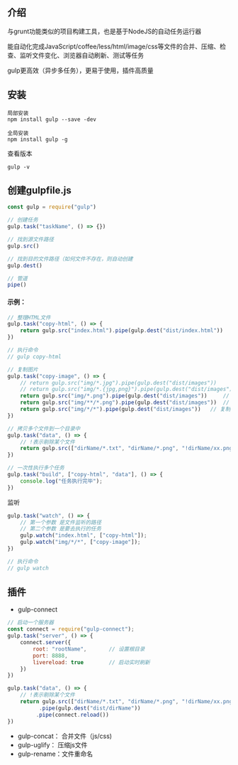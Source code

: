 ## 介绍

与grunt功能类似的项目构建工具，也是基于NodeJS的自动任务运行器

能自动化完成JavaScript/coffee/less/html/image/css等文件的合并、压缩、检查、监听文件变化、浏览器自动刷新、测试等任务

gulp更高效（异步多任务），更易于使用，插件高质量

## 安装

```
局部安装
npm install gulp --save -dev

全局安装
npm install gulp -g
```

查看版本

```
gulp -v
```



## 创建gulpfile.js

```javascript
const gulp = require("gulp")

// 创建任务
gulp.task("taskName", () => {})

// 找到源文件路径
gulp.src()

// 找到目的文件路径（如何文件不存在，则自动创建
gulp.dest()

// 管道
pipe()
```

#### 示例：

```JavaScript
// 整理HTML文件
gulp.task("copy-html", () => {
    return gulp.src("index.html").pipe(gulp.dest("dist/index.html"))
})

// 执行命令
// gulp copy-html
```

```javascript
// 复制图片
gulp.task("copy-image", () => {
    // return gulp.src("img/*.jpg").pipe(gulp.dest("dist/images"))
    // return gulp.src("img/*.{jpg,png}").pipe(gulp.dest("dist/images"))
    return gulp.src("img/*.png").pipe(gulp.dest("dist/images"))		// 复制仅img目录下所有png图片
    return gulp.src("img/**/*.png").pipe(gulp.dest("dist/images"))	// 递归复制img目录下所有png图片
    return gulp.src("img/*/*").pipe(gulp.dest("dist/images"))	// 复制所有文件
})
```

```javascript
// 拷贝多个文件到一个目录中
gulp.task("data", () => {
    // !表示剔除某个文件
    return gulp.src(["dirName/*.txt", "dirName/*.png", "!dirName/xx.png"].pipe(gulp.dest("dist/dirName")) 
})
```

```JavaScript
// 一次性执行多个任务
gulp.task("build", ["copy-html", "data"], () => {
    console.log("任务执行完毕");
})
```

监听

```javascript
gulp.task("watch", () => {
    // 第一个参数 是文件监听的路径
    // 第二个参数 是要去执行的任务
	gulp.watch("index.html", ["copy-html"]);
    gulp.watch("img/*/*", ["copy-image"]);
})

// 执行命令
// gulp watch
```

## 插件

+ gulp-connect

```javascript
// 启动一个服务器
const connect = require("gulp-connect");
gulp.task("server", () => {
    connect.server({
        root: "rootName",		// 设置根目录
        port: 8888,
        livereload: true		// 启动实时刷新
    })
})

gulp.task("data", () => {
    // !表示剔除某个文件
    return gulp.src(["dirName/*.txt", "dirName/*.png", "!dirName/xx.png"]
          .pipe(gulp.dest("dist/dirName")) 
		 .pipe(connect.reload())
})
```

+ gulp-concat： 合并文件（js/css)
+ gulp-uglify： 压缩js文件
+ gulp-rename：文件重命名
